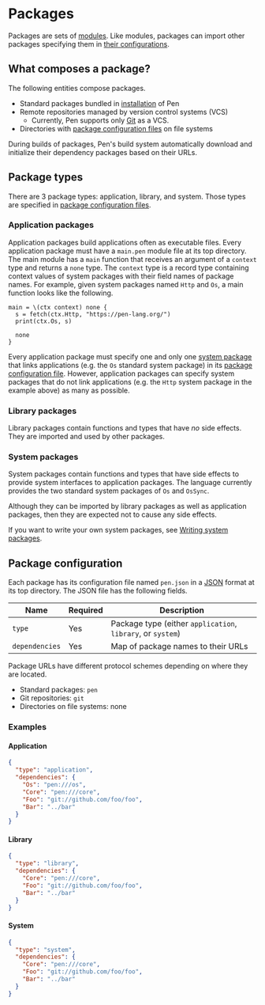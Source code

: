 # Packages

Packages are sets of [modules](/references/language/modules.md). Like modules, packages can import other packages specifying them in [their configurations](#package-configuration).

## What composes a package?

The following entities compose packages.

- Standard packages bundled in [installation](/introduction/install.md) of Pen
- Remote repositories managed by version control systems (VCS)
  - Currently, Pen supports only [Git](https://git-scm.com/) as a VCS.
- Directories with [package configuration files](#package-configuration) on file systems

During builds of packages, Pen's build system automatically download and initialize their dependency packages based on their URLs.

## Package types

There are 3 package types: application, library, and system. Those types are specified in [package configuration files](#package-configuration).

### Application packages

Application packages build applications often as executable files. Every application package must have a `main.pen` module file at its top directory. The main module has a `main` function that receives an argument of a `context` type and returns a `none` type. The `context` type is a record type containing context values of system packages with their field names of package names. For example, given system packages named `Http` and `Os`, a main function looks like the following.

```pen
main = \(ctx context) none {
  s = fetch(ctx.Http, "https://pen-lang.org/")
  print(ctx.Os, s)

  none
}
```

Every application package must specify one and only one [system package](#system-packages) that links applications (e.g. the `Os` standard system package) in its [package configuration file](#package-configuration). However, application packages can specify system packages that do not link applications (e.g. the `Http` system package in the example above) as many as possible.

### Library packages

Library packages contain functions and types that have _no_ side effects. They are imported and used by other packages.

### System packages

System packages contain functions and types that have side effects to provide system interfaces to application packages. The language currently provides the two standard system packages of `Os` and `OsSync`.

Although they can be imported by library packages as well as application packages, then they are expected not to cause any side effects.

If you want to write your own system packages, see [Writing system packages](/advanced-features/writing-system-packages.md).

## Package configuration

Each package has its configuration file named `pen.json` in a [JSON](https://www.json.org/json-en.html) format at its top directory. The JSON file has the following fields.

| Name           | Required | Description                                                 |
| -------------- | -------- | ----------------------------------------------------------- |
| `type`         | Yes      | Package type (either `application`, `library`, or `system`) |
| `dependencies` | Yes      | Map of package names to their URLs                          |

Package URLs have different protocol schemes depending on where they are located.

- Standard packages: `pen`
- Git repositories: `git`
- Directories on file systems: none

### Examples

#### Application

```json
{
  "type": "application",
  "dependencies": {
    "Os": "pen:///os",
    "Core": "pen:///core",
    "Foo": "git://github.com/foo/foo",
    "Bar": "../bar"
  }
}
```

#### Library

```json
{
  "type": "library",
  "dependencies": {
    "Core": "pen:///core",
    "Foo": "git://github.com/foo/foo",
    "Bar": "../bar"
  }
}
```

#### System

```json
{
  "type": "system",
  "dependencies": {
    "Core": "pen:///core",
    "Foo": "git://github.com/foo/foo",
    "Bar": "../bar"
  }
}
```
